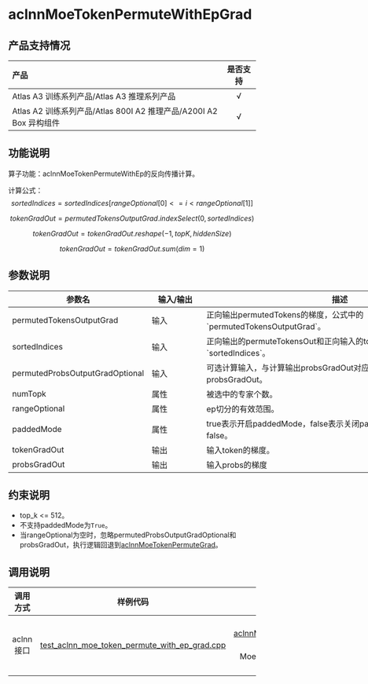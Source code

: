# aclnnMoeTokenPermuteWithEpGrad

## 产品支持情况

| 产品                                                         | 是否支持 |
| :----------------------------------------------------------- | :------: |
| <term>Atlas A3 训练系列产品/Atlas A3 推理系列产品</term>     |    √     |
| <term>Atlas A2 训练系列产品/Atlas 800I A2 推理产品/A200I A2 Box 异构组件</term> |    √     |

## 功能说明

算子功能：aclnnMoeTokenPermuteWithEp的反向传播计算。

计算公式：
  $$
  sortedIndices = sortedIndices[rangeOptional[0]<=i<rangeOptional[1]]
  $$

  $$
  tokenGradOut = permutedTokensOutputGrad.indexSelect(0, sortedIndices)
  $$

  $$
  tokenGradOut = tokenGradOut.reshape(-1, topK, hiddenSize)
  $$

  $$
  tokenGradOut = tokenGradOut.sum(dim = 1)
  $$

## 参数说明

<table style="undefined;table-layout: fixed; width: 1576px"> <colgroup>
 <col style="width: 170px">
 <col style="width: 170px">
 <col style="width: 800px">
 <col style="width: 800px">
 <col style="width: 200px">
 </colgroup>
 <thead>
  <tr>
   <th>参数名</th>
   <th>输入/输出</th>
   <th>描述</th>
   <th>数据类型</th>
   <th>数据格式</th>
  </tr></thead>
 <tbody>
  <tr>
   <td>permutedTokensOutputGrad</td>
   <td>输入</td>
   <td>正向输出permutedTokens的梯度，公式中的`permutedTokensOutputGrad`。</td>
   <td>BFLOAT16、FLOAT16、FLOAT32</td>
   <td>ND</td>
  </tr>
  <tr>
   <td>sortedIndices</td>
   <td>输入</td>
   <td>正向输出的permuteTokensOut和正向输入的tokens的映射关系，公式中的`sortedIndices`。</td>
   <td>INT32</td>
   <td>ND</td>
  </tr>
  <tr>
   <td>permutedProbsOutputGradOptional</td>
   <td>输入</td>
   <td>可选计算输入，与计算输出probsGradOut对应，传入空则不输出probsGradOut。</td>
   <td>BFLOAT16、FLOAT16、FLOAT32</td>
   <td>ND</td>
  </tr>
  <tr>
   <td>numTopk</td>
   <td>属性</td>
   <td>被选中的专家个数。</td>
   <td>INT64</td>
   <td>-</td>
  </tr>
  <tr>
   <td>rangeOptional</td>
   <td>属性</td>
   <td>ep切分的有效范围。</td>
   <td>aclIntArray</td>
   <td>-</td>
  </tr>
  <tr>
   <td>paddedMode</td>
   <td>属性</td>
   <td>true表示开启paddedMode，false表示关闭paddedMode，目前仅支持false。</td>
   <td>BOOL</td>
   <td>-</td>
  </tr>
  <tr>
   <td>tokenGradOut</td>
   <td>输出</td>
   <td>输入token的梯度。</td>
   <td>BFLOAT16、FLOAT16、FLOAT32</td>
   <td>ND</td>
  </tr>
  <tr>
   <td>probsGradOut</td>
   <td>输出</td>
   <td>输入probs的梯度</td>
   <td>FLOAT、FLOAT16、BFLOAT16</td>
   <td>ND</td>
  </tr>
 </tbody></table>



## 约束说明

 - top_k <= 512。
 - 不支持paddedMode为`True`。
 - 当rangeOptional为空时，忽略permutedProbsOutputGradOptional和probsGradOut，执行逻辑回退到[aclnnMoeTokenPermuteGrad](../moe_token_permute_grad/docs/aclnnMoeTokenPermuteGrad.md)。

## 调用说明

| 调用方式  | 样例代码                                  | 说明                                                     |
| :--------: | :----------------------------------------: | :-------------------------------------------------------: |
| aclnn接口 | [test_aclnn_moe_token_permute_with_ep_grad.cpp](examples/test_aclnn_moe_token_permute_with_ep_grad.cpp) | 通过[aclnnMoeTokenPermuteWithEpGrad](docs/aclnnMoeTokenPermuteWithEpGrad.md)接口方式调用MoeTokenPermuteWithEpGrad算子。 |

